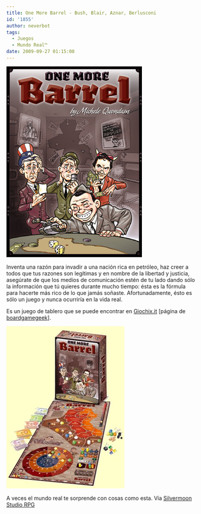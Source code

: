 ```yaml
---
title: One More Barrel - Bush, Blair, Aznar, Berlusconi
id: '1855'
author: neverbot
tags:
  - Juegos
  - Mundo Real™
date: 2009-09-27 01:15:08
---
```


[![](./one-more-barrel-bush-blair-aznar-berlusconi/pic353251_md.jpg)](http://silvermoonstudiorpg.blogspot.com/2009/09/one-more-barrel-george-tony-jose-y.html)

Inventa una razón para invadir a una nación rica en petróleo, haz creer a todos que tus razones son legítimas y en nombre de la libertad y justicia, asegúrate de que los medios de comunicación estén de tu lado dando sólo la información que tú quieres durante mucho tiempo: ésta es la fórmula para hacerte más rico de lo que jamás soñaste. Afortunadamente, ésto es sólo un juego y nunca ocurriría en la vida real.

Es un juego de tablero que se puede encontrar en [Giochix.it](http://www.giochix.it/barrel.html) \[página de [boardgamegeek](http://www.boardgamegeek.com/boardgame/36661)\].

[![](./one-more-barrel-bush-blair-aznar-berlusconi/barrel_pres.jpg)](http://silvermoonstudiorpg.blogspot.com/2009/09/one-more-barrel-george-tony-jose-y.html)

A veces el mundo real te sorprende con cosas como esta. Vía [Silvermoon Studio RPG](http://silvermoonstudiorpg.blogspot.com/2009/09/one-more-barrel-george-tony-jose-y.html)